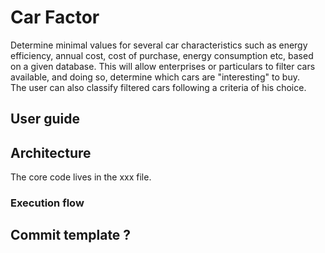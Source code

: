 # Car Factor
Determine minimal values for several car characteristics such as energy efficiency, annual cost, cost of purchase, energy consumption etc, based on a given database. 
This will allow enterprises or particulars to filter cars available, and doing so, determine which cars are "interesting" to buy.  
The user can also classify filtered cars following a criteria of his choice.

## User guide

## Architecture
The core code lives in the xxx file. 
### Execution flow

## Commit template ?
